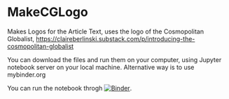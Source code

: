 # MakeCGLogo
Makes Logos for the Article Text, uses the logo of the Cosmopolitan Globalist, https://claireberlinski.substack.com/p/introducing-the-cosmopolitan-globalist

You can download the files and run them on your computer, using Jupyter notebook server on your local machine. Alternative way is to use mybinder.org

You can run the notebook throgh [![Binder](http://mybinder.org/badge.svg)](https://mybinder.org/v2/gh/omersayli/MakeCGLogo/HEAD?filepath=CG.ipynb).
